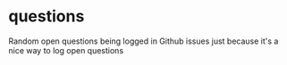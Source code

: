 # questions
Random open questions being logged in Github issues just because it's a nice way to log open questions
